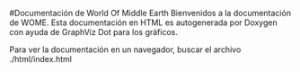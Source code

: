 #Documentación de World Of Middle Earth
Bienvenidos a la documentación de WOME. Esta documentación en HTML es autogenerada por Doxygen con ayuda de GraphViz Dot para los gráficos. 

Para ver la documentación en un navegador, buscar el archivo ./html/index.html
